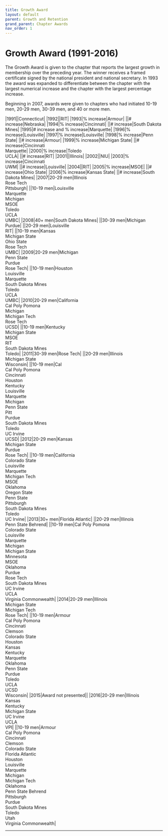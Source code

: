 ```yaml
---
title: Growth Award
layout: default
parent: Growth and Retention
grand_parent: Chapter Awards
nav_order: 1
---
```

# Growth Award (1991-2016)

The Growth Award is given to the chapter that reports the largest growth in membership over the preceding year.  The winner receives a framed certificate signed by the national president and national secretary.  In 1993 the award was expanded to differentiate between the chapter with the largest numerical increase and the chapter with the largest percentage
increase.

Beginning in 2007, awards were given to chapters who had initiated 10-19 men, 20-29 men, 30-39 men, and 40 or more men.


|1991||Connecticut|
|1992||RIT|
|1993|% increase|Armour|
||# increase|Nebraska|
|1994|% increase|Cincinnati|
||# increase|South Dakota Mines|
|1995|# increase and % increase|Marquette|
|1996|% increase|Louisville|
|1997|% increase|Louisville|
|1998|% increase|Penn State|
||# increase|Armour|
|1999|% increase|Michigan State|
||# increase|Cincinnati<br>Marquette|
|2000|% increase|Toledo<br>UCLA|
||# increase|RIT|
|2001||Illinois|
|2002||NIU|
|2003|% increase|Cincinnati<br>UWM|
||# increase|Louisville|
|2004||RIT|
|2005|% increase|MSOE|
||# increase|Ohio State|
|2006|% increase|Kansas State|
||# increase|South Dakota Mines|
|2007|20-29 men|Illinois<br>Rose Tech<br>Pittsburgh|
||10-19 men|Louisville<br>Marquette<br>Michigan<br>MSOE<br>Toledo<br>UCLA<br>UMBC|
|2008|40+ men|South Dakota Mines|
||30-39 men|Michigan<br>Purdue|
||20-29 men|Louisville<br>RIT|
||10-19 men|Kansas<br>Michigan State<br>Ohio State<br>Rose Tech<br>UMBC|
|2009|20-29 men|Michigan<br>Penn State<br>Purdue<br>Rose Tech|
||10-19 men|Houston<br>Louisville<br>Marquette<br>South Dakota Mines<br>Toledo<br>UCLA<br>UMBC|
|2010|20-29 men|California<br>Cal Poly Pomona<br>Michigan<br>Michigan Tech<br>Rose Tech<br>UCSD|
||10-19 men|Kentucky<br>Michigan State<br>MSOE<br>RIT<br>South Dakota Mines<br>Toledo|
|2011|30-39 men|Rose Tech|
||20-29 men|Illinois<br>Michigan State<br>Wisconsin|
||10-19 men|Cal<br>Cal Poly Pomona<br>Cincinnati<br>Houston<br>Kentucky<br>Louisville<br>Marquette<br>Michigan<br>Penn State<br>Pitt<br>Purdue<br>South Dakota Mines<br>Toledo<br>UC Irvine<br>UCSD|
|2012|20-29 men|Kansas<br>Michigan State<br>Purdue<br>Rose Tech|
||10-19 men|California<br>Colorado State<br>Louisville<br>Marquette<br>Michigan Tech<br>MSOE<br>Oklahoma<br>Oregon State<br>Penn State<br>Pittsburgh<br>South Dakota Mines<br>Toledo<br>UC Irvine|
|2013|30+ men|Florida Atlantic|
||20-29 men|Illinois<br>Penn State Behrend|
||10-19 men|Cal Poly Pomona<br>Colorado State<br>Louisville<br>Marquette<br>Michigan<br>Michigan State<br>Minnesota<br>MSOE<br>Oklahoma<br>Purdue<br>Rose Tech<br>South Dakota Mines<br>UC Irvine<br>UCLA<br>Virginia Commonwealth|
|2014|20-29 men|Illinois<br>Michigan State<br>Michigan Tech<br>Rose Tech|
||10-19 men|Armour<br>Cal Poly Pomona<br>Cincinnati<br>Clemson<br>Colorado State<br>Houston<br>Kansas<br>Kentucky<br>Marquette<br>Oklahoma<br>Penn State<br>Purdue<br>Toledo<br>UCLA<br>UCSD<br>Wisconsin|
|2015|Award not presented||
|2016|20-29 men|Illinois<br>Kansas<br>Kentucky<br>Michigan State<br>UC Irvine<br>UCLA<br>VPI|
||10-19 men|Armour<br>Cal Poly Pomona<br>Cincinnati<br>Clemson<br>Colorado State<br>Florida Atlantic<br>Houston<br>Louisville<br>Marquette<br>Michigan<br>Michigan Tech<br>Oklahoma<br>Penn State Behrend<br>Pittsburgh<br>Purdue<br>South Dakota Mines<br>Toledo<br>Utah<br>Virginia Commonwealth|



----